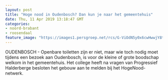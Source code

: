 ```yaml
---
layout: post
title: "Hoge nood in Oudenbosch? Dan kun je naar het gemeentehuis"
date: Thu, 11 Apr 2019 13:18:47 GMT
categories: 
- noord-brabant 
- roosendaal 
feature_image: "https://images1.persgroep.net/rcs/G-ViOdN5y0x6cwHwwjY8tZvZwXE/diocontent/75260347/_fitwidth/400/?appId=21791a8992982cd8da851550a453bd7f&quality=0.7"
---
```


OUDENBOSCH - Openbare toiletten zijn er niet, maar wie toch nodig moet tijdens een bezoek aan Oudenbosch, is voor de kleine of grote boodschap welkom in het gemeentehuis. Het college heeft na vragen van Progressief Halderberge besloten het gebouw aan te melden bij het HogeNood-netwerk.
